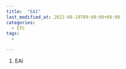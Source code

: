 ```yaml
---
title:  "EAI"
last_modified_at: 2022-09-19T09:00:00+09:00
categories:
  - ETC
tags: 
  - 

---
```


1. EAI

